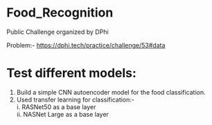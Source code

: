 # Food_Recognition

Public Challenge organized by DPhi

Problem:-
https://dphi.tech/practice/challenge/53#data


# Test different models:
1. Build a simple CNN autoencoder model for the food classification.
2. Used transfer learning for classification:- <br/>
      i. RASNet50 as a base layer <br>
      ii. NASNet Large as a base layer
